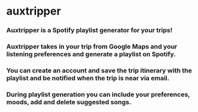 # auxtripper

### Auxtripper is a Spotify playlist generator for your trips!
### Auxtripper takes in your trip from Google Maps and your listening preferences and generate a playlist on Spotify.
### You can create an account and save the trip itinerary with the playlist and be notified when the trip is near via email.
### During playlist generation you can include your preferences, moods, add and delete suggested songs. 
